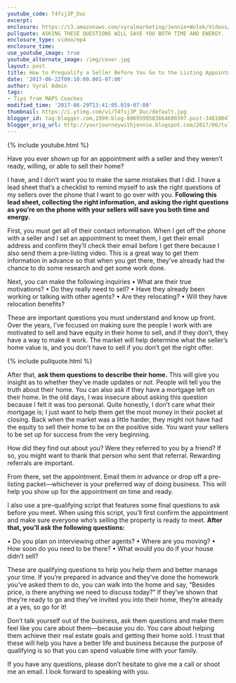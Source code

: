```yaml
---
youtube_code: T4fsj3P_Duc
excerpt:
enclosure: https://s3.amazonaws.com/vyralmarketing/Jennie+Wolek/Videos/Tulsa+Real+Estate+Agent-+Asking+the+Right+Qualifying+Questions.mp4
pullquote: ASKING THESE QUESTIONS WILL SAVE YOU BOTH TIME AND ENERGY.
enclosure_type: video/mp4
enclosure_time:
use_youtube_image: true
youtube_alternate_image: /img/cover.jpg
layout: post
title: How to Prequalify a Seller Before You Go to the Listing Appointment
date: '2017-06-22T09:10:00.001-07:00'
author: Vyral Admin
tags:
- Tips from MAPS Coaches
modified_time: '2017-06-29T13:41:05.019-07:00'
thumbnail: https://i.ytimg.com/vi/T4fsj3P_Duc/default.jpg
blogger_id: tag:blogger.com,1999:blog-8069599583664600397.post-3481004769310994561
blogger_orig_url: http://yourjourneywithjennie.blogspot.com/2017/06/tulsa-real-estate-agent-asking-the-right-qualifying-questions.html
---
```

{% include youtube.html %}

Have you ever shown up for an appointment with a seller and they weren’t ready, willing, or able to sell their home?

I have, and I don’t want you to make the same mistakes that I did. I have a lead sheet that’s a checklist to remind myself to ask the right questions of my sellers over the phone that I want to go over with you. **Following this lead sheet, collecting the right information, and asking the right questions as you’re on the phone with your sellers will save you both time and energy.**

First, you must get all of their contact information. When I get off the phone with a seller and I set an appointment to meet them, I get their email address and confirm they’ll check their email before I get there because I also send them a pre-listing video. This is a great way to get them information in advance so that when you get there, they’ve already had the chance to do some research and get some work done.

Next, you can make the following inquiries
• What are their true motivations?
• Do they really need to sell?
• Have they already been working or talking with other agents?
• Are they relocating?
• Will they have relocation benefits?

These are important questions you must understand and know up front. Over the years, I’ve focused on making sure the people I work with are motivated to sell and have equity in their home to sell, and if they don’t, they have a way to make it work. The market will help determine what the seller’s home value is, and you don’t have to sell if you don’t get the right offer.

{% include pullquote.html %}

After that, **ask them questions to describe their home.** This will give you insight as to whether they’ve made updates or not. People will tell you the truth about their home. You can also ask if they have a mortgage left on their home. In the old days, I was insecure about asking this question because I felt it was too personal. Quite honestly, I don’t care what their mortgage is; I just want to help them get the most money in their pocket at closing. Back when the market was a little harder, they might not have had the equity to sell their home to be on the positive side. You want your sellers to be set up for success from the very beginning.

How did they find out about you? Were they referred to you by a friend? If so, you might want to thank that person who sent that referral. Rewarding referrals are important.

From there, set the appointment. Email them in advance or drop off a pre-listing packet—whichever is your preferred way of doing business. This will help you show up for the appointment on time and ready.

I also use a pre-qualifying script that features some final questions to ask before you meet. When using this script, you’ll first confirm the appointment and make sure everyone who’s selling the property is ready to meet. **After that, you’ll ask the following questions:**

• Do you plan on interviewing other agents?
• Where are you moving?
• How soon do you need to be there?
• What would you do if your house didn’t sell?

These are qualifying questions to help you help them and better manage your time. If you’re prepared in advance and they’ve done the homework you’ve asked them to do, you can walk into the home and say, “Besides price, is there anything we need to discuss today?” If they’ve shown that they’re ready to go and they’ve invited you into their home, they’re already at a yes, so go for it!

Don’t talk yourself out of the business, ask them questions and make them feel like you care about them—because you do. You care about helping them achieve their real estate goals and getting their home sold. I trust that these will help you have a better life and business because the purpose of qualifying is so that you can spend valuable time with your family.

If you have any questions, please don’t hesitate to give me a call or shoot me an email. I look forward to speaking with you.
